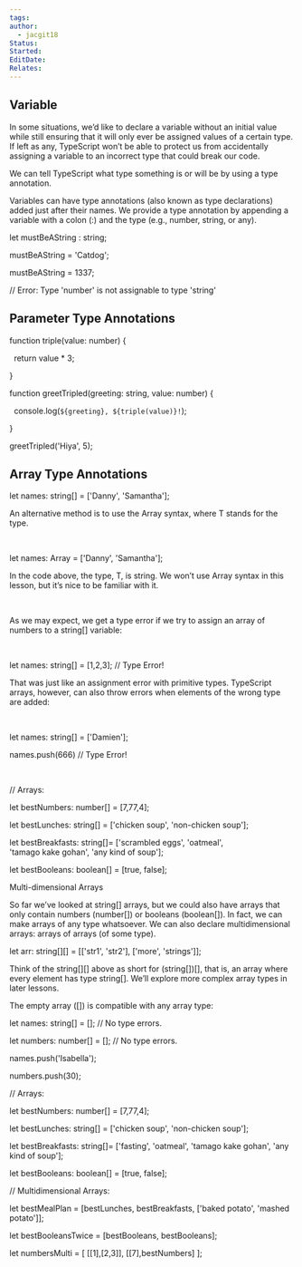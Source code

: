 ```yaml
---
tags: 
author:
  - jacgit18
Status: 
Started: 
EditDate: 
Relates:
---
```

## Variable  

In some situations, we’d like to declare a variable without an initial value while still ensuring that it will only ever be assigned values of a certain type. If left as any, TypeScript won’t be able to protect us from accidentally assigning a variable to an incorrect type that could break our code.  

We can tell TypeScript what type something is or will be by using a type annotation.  

Variables can have type annotations (also known as type declarations) added just after their names. We provide a type annotation by appending a variable with a colon (:) and the type (e.g., number, string, or any).  

let mustBeAString : string;  

mustBeAString = 'Catdog';  

mustBeAString = 1337;  

// Error: Type 'number' is not assignable to type 'string'  

## Parameter Type Annotations 

function triple(value: number) { 

  return value * 3; 

} 

function greetTripled(greeting: string, value: number) { 

  console.log(`${greeting}, ${triple(value)}!`); 

} 

greetTripled('Hiya', 5);


## Array Type Annotations 

let names: string[] = ['Danny', 'Samantha']; 

An alternative method is to use the Array<T> syntax, where T stands for the type. 

  

let names: Array<string> = ['Danny', 'Samantha']; 

In the code above, the type, T, is string. We won’t use Array<T> syntax in this lesson, but it’s nice to be familiar with it. 

  

As we may expect, we get a type error if we try to assign an array of numbers to a string[] variable: 

  

let names: string[] = [1,2,3]; // Type Error! 

That was just like an assignment error with primitive types. TypeScript arrays, however, can also throw errors when elements of the wrong type are added: 

  

let names: string[] = ['Damien']; 

names.push(666) // Type Error! 

  

// Arrays: 

let bestNumbers: number[] = [7,77,4]; 

let bestLunches: string[] = ['chicken soup', 'non-chicken soup']; 

let bestBreakfasts: string[]= ['scrambled eggs', 'oatmeal', 'tamago kake gohan', 'any kind of soup']; 

let bestBooleans: boolean[] = [true, false]; 

Multi-dimensional Arrays 

So far we’ve looked at string[] arrays, but we could also have arrays that only contain numbers (number[]) or booleans (boolean[]). In fact, we can make arrays of any type whatsoever. We can also declare multidimensional arrays: arrays of arrays (of some type). 

let arr: string[][] = [['str1', 'str2'], ['more', 'strings']]; 

Think of the string[][] above as short for (string[])[], that is, an array where every element has type string[]. We’ll explore more complex array types in later lessons. 

The empty array ([]) is compatible with any array type: 

let names: string[] = []; // No type errors. 

let numbers: number[] = []; // No type errors. 

names.push('Isabella');   

numbers.push(30); 

// Arrays: 

let bestNumbers: number[] = [7,77,4]; 

let bestLunches: string[] = ['chicken soup', 'non-chicken soup']; 

let bestBreakfasts: string[]= ['fasting', 'oatmeal', 'tamago kake gohan', 'any kind of soup']; 

let bestBooleans: boolean[] = [true, false]; 

// Multidimensional Arrays: 

let bestMealPlan = [bestLunches, bestBreakfasts, ['baked potato', 'mashed potato']]; 

let bestBooleansTwice = [bestBooleans, bestBooleans]; 

let numbersMulti = [ [[1],[2,3]], [[7],bestNumbers] ];